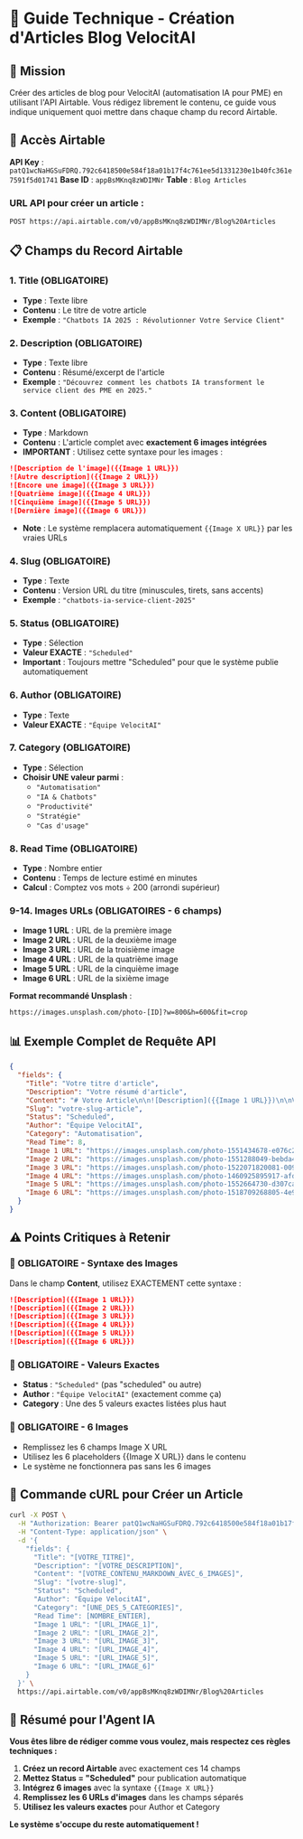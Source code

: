 # 📝 Guide Technique - Création d'Articles Blog VelocitAI

## 🎯 Mission
Créer des articles de blog pour VelocitAI (automatisation IA pour PME) en utilisant l'API Airtable. Vous rédigez librement le contenu, ce guide vous indique uniquement quoi mettre dans chaque champ du record Airtable.

## 🔑 Accès Airtable
**API Key** : `patQ1wcNaHGSuFDRQ.792c6418500e584f18a01b17f4c761ee5d1331230e1b40fc361e7591f5d01741`
**Base ID** : `appBsMKnq8zWDIMNr`
**Table** : `Blog Articles`

### URL API pour créer un article :
```
POST https://api.airtable.com/v0/appBsMKnq8zWDIMNr/Blog%20Articles
```

## 📋 Champs du Record Airtable

### 1. **Title** (OBLIGATOIRE)
- **Type** : Texte libre
- **Contenu** : Le titre de votre article
- **Exemple** : `"Chatbots IA 2025 : Révolutionner Votre Service Client"`

### 2. **Description** (OBLIGATOIRE)
- **Type** : Texte libre
- **Contenu** : Résumé/excerpt de l'article
- **Exemple** : `"Découvrez comment les chatbots IA transforment le service client des PME en 2025."`

### 3. **Content** (OBLIGATOIRE)
- **Type** : Markdown
- **Contenu** : L'article complet avec **exactement 6 images intégrées**
- **IMPORTANT** : Utilisez cette syntaxe pour les images :
```markdown
![Description de l'image]({{Image 1 URL}})
![Autre description]({{Image 2 URL}})
![Encore une image]({{Image 3 URL}})
![Quatrième image]({{Image 4 URL}})
![Cinquième image]({{Image 5 URL}})
![Dernière image]({{Image 6 URL}})
```
- **Note** : Le système remplacera automatiquement `{{Image X URL}}` par les vraies URLs

### 4. **Slug** (OBLIGATOIRE)
- **Type** : Texte
- **Contenu** : Version URL du titre (minuscules, tirets, sans accents)
- **Exemple** : `"chatbots-ia-service-client-2025"`

### 5. **Status** (OBLIGATOIRE)
- **Type** : Sélection
- **Valeur EXACTE** : `"Scheduled"`
- **Important** : Toujours mettre "Scheduled" pour que le système publie automatiquement

### 6. **Author** (OBLIGATOIRE)
- **Type** : Texte
- **Valeur EXACTE** : `"Équipe VelocitAI"`

### 7. **Category** (OBLIGATOIRE)
- **Type** : Sélection
- **Choisir UNE valeur parmi** :
  - `"Automatisation"`
  - `"IA & Chatbots"`
  - `"Productivité"`
  - `"Stratégie"`
  - `"Cas d'usage"`

### 8. **Read Time** (OBLIGATOIRE)
- **Type** : Nombre entier
- **Contenu** : Temps de lecture estimé en minutes
- **Calcul** : Comptez vos mots ÷ 200 (arrondi supérieur)

### 9-14. **Images URLs** (OBLIGATOIRES - 6 champs)
- **Image 1 URL** : URL de la première image
- **Image 2 URL** : URL de la deuxième image  
- **Image 3 URL** : URL de la troisième image
- **Image 4 URL** : URL de la quatrième image
- **Image 5 URL** : URL de la cinquième image
- **Image 6 URL** : URL de la sixième image

**Format recommandé Unsplash** :
```
https://images.unsplash.com/photo-[ID]?w=800&h=600&fit=crop
```

## 📊 Exemple Complet de Requête API

```json
{
  "fields": {
    "Title": "Votre titre d'article",
    "Description": "Votre résumé d'article",
    "Content": "# Votre Article\n\n![Description]({{Image 1 URL}})\n\nVotre contenu...\n\n![Autre image]({{Image 2 URL}})\n\nPlus de contenu...\n\n![Troisième]({{Image 3 URL}})\n\nEncore du contenu...\n\n![Quatrième]({{Image 4 URL}})\n\nContenu...\n\n![Cinquième]({{Image 5 URL}})\n\nContenu final...\n\n![Dernière]({{Image 6 URL}})",
    "Slug": "votre-slug-article",
    "Status": "Scheduled",
    "Author": "Équipe VelocitAI",
    "Category": "Automatisation",
    "Read Time": 8,
    "Image 1 URL": "https://images.unsplash.com/photo-1551434678-e076c223a692?w=800&h=600&fit=crop",
    "Image 2 URL": "https://images.unsplash.com/photo-1551288049-bebda4e38f71?w=800&h=600&fit=crop",
    "Image 3 URL": "https://images.unsplash.com/photo-1522071820081-009f0129c71c?w=800&h=600&fit=crop",
    "Image 4 URL": "https://images.unsplash.com/photo-1460925895917-afdab827c52f?w=800&h=600&fit=crop",
    "Image 5 URL": "https://images.unsplash.com/photo-1552664730-d307ca884978?w=800&h=600&fit=crop",
    "Image 6 URL": "https://images.unsplash.com/photo-1518709268805-4e9042af2176?w=800&h=600&fit=crop"
  }
}
```

## ⚠️ Points Critiques à Retenir

### 🔴 OBLIGATOIRE - Syntaxe des Images
Dans le champ **Content**, utilisez EXACTEMENT cette syntaxe :
```markdown
![Description]({{Image 1 URL}})
![Description]({{Image 2 URL}})
![Description]({{Image 3 URL}})
![Description]({{Image 4 URL}})
![Description]({{Image 5 URL}})
![Description]({{Image 6 URL}})
```

### 🔴 OBLIGATOIRE - Valeurs Exactes
- **Status** : `"Scheduled"` (pas "scheduled" ou autre)
- **Author** : `"Équipe VelocitAI"` (exactement comme ça)
- **Category** : Une des 5 valeurs exactes listées plus haut

### 🔴 OBLIGATOIRE - 6 Images
- Remplissez les 6 champs Image X URL
- Utilisez les 6 placeholders {{Image X URL}} dans le contenu
- Le système ne fonctionnera pas sans les 6 images

## 🚀 Commande cURL pour Créer un Article

```bash
curl -X POST \
  -H "Authorization: Bearer patQ1wcNaHGSuFDRQ.792c6418500e584f18a01b17f4c761ee5d1331230e1b40fc361e7591f5d01741" \
  -H "Content-Type: application/json" \
  -d '{
    "fields": {
      "Title": "[VOTRE_TITRE]",
      "Description": "[VOTRE_DESCRIPTION]",
      "Content": "[VOTRE_CONTENU_MARKDOWN_AVEC_6_IMAGES]",
      "Slug": "[votre-slug]",
      "Status": "Scheduled",
      "Author": "Équipe VelocitAI",
      "Category": "[UNE_DES_5_CATEGORIES]",
      "Read Time": [NOMBRE_ENTIER],
      "Image 1 URL": "[URL_IMAGE_1]",
      "Image 2 URL": "[URL_IMAGE_2]",
      "Image 3 URL": "[URL_IMAGE_3]",
      "Image 4 URL": "[URL_IMAGE_4]",
      "Image 5 URL": "[URL_IMAGE_5]",
      "Image 6 URL": "[URL_IMAGE_6]"
    }
  }' \
  https://api.airtable.com/v0/appBsMKnq8zWDIMNr/Blog%20Articles
```

## 🎯 Résumé pour l'Agent IA

**Vous êtes libre de rédiger comme vous voulez, mais respectez ces règles techniques :**

1. **Créez un record Airtable** avec exactement ces 14 champs
2. **Mettez Status = "Scheduled"** pour publication automatique
3. **Intégrez 6 images** avec la syntaxe `{{Image X URL}}`
4. **Remplissez les 6 URLs d'images** dans les champs séparés
5. **Utilisez les valeurs exactes** pour Author et Category

**Le système s'occupe du reste automatiquement !**